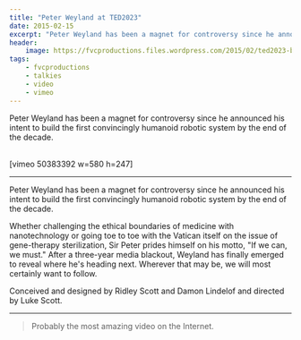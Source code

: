 ```yaml
---
title: "Peter Weyland at TED2023"
date: 2015-02-15
excerpt: "Peter Weyland has been a magnet for controversy since he announced his intent to build the first convincingly humanoid robotic system by the end of the decade."
header:
    image: https://fvcproductions.files.wordpress.com/2015/02/ted2023-banner-001.jpg?w=1024&h=436&crop=1
tags:
    - fvcproductions
    - talkies
    - video
    - vimeo
---
```


Peter Weyland has been a magnet for controversy since he
announced his intent to build the first convincingly humanoid robotic
system by the end of the decade.

\
\[vimeo 50383392 w=580 h=247\]

------------------------------------------------------------------------

Peter Weyland has been a magnet for controversy since he announced his
intent to build the first convincingly humanoid robotic system by the
end of the decade.

Whether challenging the ethical boundaries of medicine with
nanotechnology or going toe to toe with the Vatican itself on the issue
of gene-therapy sterilization, Sir Peter prides himself on his motto,
"If we can, we must." After a three-year media blackout, Weyland has
finally emerged to reveal where he's heading next. Wherever that may be,
we will most certainly want to follow.

Conceived and designed by Ridley Scott and Damon Lindelof and directed
by Luke Scott.

------------------------------------------------------------------------

> Probably the most amazing video on the Internet.
